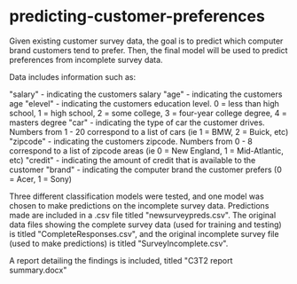 # predicting-customer-preferences
Given existing customer survey data, the goal is to predict which computer brand customers tend to prefer. Then, the final model will be used to predict preferences from incomplete survey data.

Data includes information such as:

"salary" - indicating the customers salary
"age" - indicating the customers age
"elevel" - indicating the customers education level. 0 = less than high school, 1 = high school, 2 = some college, 3 = four-year college degree, 4 = masters degree
"car" - indicating the type of car the customer drives. Numbers from 1 - 20 correspond to a list of cars (ie 1 = BMW, 2 = Buick, etc)
"zipcode" - indicating the customers zipcode. Numbers from 0 - 8 correspond to a list of zipcode areas (ie 0 = New England, 1 = Mid-Atlantic, etc)
"credit" - indicating the amount of credit that is available to the customer
"brand" - indicating the computer brand the customer prefers (0 = Acer, 1 = Sony)

Three different classification models were tested, and one model was chosen to make predictions on the incomplete survey data. Predictions made are included in a .csv file titled "newsurveypreds.csv". The original data files showing the complete survey data (used for training and testing) is titled "CompleteResponses.csv", and the original incomplete survey file (used to make predictions) is titled "SurveyIncomplete.csv".

A report detailing the findings is included, titled "C3T2 report summary.docx"


